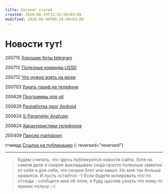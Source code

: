 ```yaml
---
title: Каталог статей
created: 2020-06-29T11:55:58+03:00
modified: 2020-09-04T09:24:40+03:00
---
```


# Новости тут!

[](./200904_microsoft_говнокод.md)

200715
[Хорошие боты telegram](200715_tg_bots.md)

200712
[Полезные команды USSD](200712_ussd_команды.md)

200712
[Что нужно взять на море](200712_взять_на_море.md)

200703
[Узнать тариф на телефоне](200703_узнать_тариф.md)  

200628
[Программы для git](./200628_программы_для_git.md)  

200628
[Разработка прог Android](../code/200628_android_разработка.md)  

200624
[S-Parameter Analyzer](./200624_spa.md)  

200624
[Характеристики телефонов](./200624_характеристики_телефонов.md)  

200409
[Парсер markdown](./200409_md_to_html.md)

ггммдд
[Ссылка на публикацию](#)
{: reversed="reversed"}


***

> Будем считать, что здесь публикуются новости сайта. Хотя на самом деле я скорее выкладываю сюда просто полезные заметки от себя и для себя, что скорее блог или канал. Но мне так больше нравится. И пусть остаётся :-)
> Если будете копировать что-то отсюда - сообщите мне об этом, я буду щаслив узнать что кому-то принес пользу ;-)